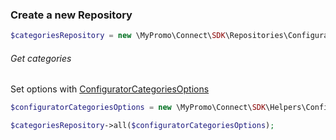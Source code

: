 ### Create a new Repository

```php
$categoriesRepository = new \MyPromo\Connect\SDK\Repositories\Configurator\CategoriesRepository($client);
```

###### Get categories

Set options with [ConfiguratorCategoriesOptions][ConfiguratorCategoriesOptions]

```php
$configuratorCategoriesOptions = new \MyPromo\Connect\SDK\Helpers\ConfiguratorCategoriesOptions();

$categoriesRepository->all($configuratorCategoriesOptions);
```

[ConfiguratorCategoriesOptions]: ../Helpers/ConfiguratorCategoriesOptions.md